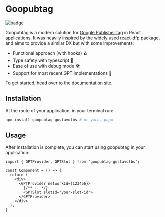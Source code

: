 # Goopubtag

![badge](https://img.shields.io/endpoint?url=https://gist.githubusercontent.com/IainMcHugh/6098142efd5a281865b461a4c89acd8e/raw/gpt_coverage_badge.json)

Goopubtag is a modern solution for [Google Publisher tag](https://developers.google.com/publisher-tag/guides/get-started) in React applications. It was heavily inspired by the widely used [react-dfp](https://www.npmjs.com/package/react-dfp) package, and aims to provide a similar DX but with some improvements:

- Functional approach (with hooks) 🪝
- Type safety with typescript 🎉
- Ease of use with debug mode 🛠️
- Support for most recent GPT implementations 🚀

To get started, head over to the [documentation site](https://goopubtag-docs.vercel.app/).

## Installation

At the route of your application, in your terminal run:

```bash
npm install goopubtag-gustavolbs # or yarn, pnpm
```

## Usage

After installation is complete, you can start using goopubtag in your application:

```tsx
import { GPTProvider, GPTSlot } from 'goopubtag-gustavolbs';
 
const Component = () => {
  return (
    <div>
      <GPTProvider networkId={123456}>
        {/** .. */}
        <GPTSlot slotId="your-slot-id">
      </GPTProvider>
    </div>
  );
}
```
